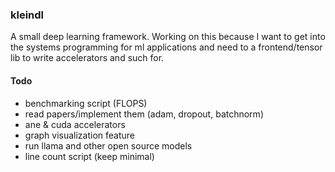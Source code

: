 ### kleindl 
A small deep learning framework. Working on this because I want to get into the systems programming for ml applications and need to a frontend/tensor lib to write accelerators and such for. 

#### Todo
- benchmarking script (FLOPS)
- read papers/implement them (adam, dropout, batchnorm)
- ane & cuda accelerators
- graph visualization feature
- run llama and other open source models
- line count script (keep minimal)